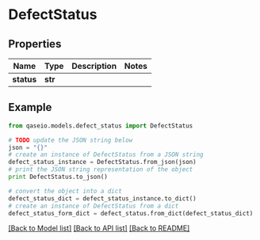# DefectStatus


## Properties

Name | Type | Description | Notes
------------ | ------------- | ------------- | -------------
**status** | **str** |  | 

## Example

```python
from qaseio.models.defect_status import DefectStatus

# TODO update the JSON string below
json = "{}"
# create an instance of DefectStatus from a JSON string
defect_status_instance = DefectStatus.from_json(json)
# print the JSON string representation of the object
print DefectStatus.to_json()

# convert the object into a dict
defect_status_dict = defect_status_instance.to_dict()
# create an instance of DefectStatus from a dict
defect_status_form_dict = defect_status.from_dict(defect_status_dict)
```
[[Back to Model list]](../README.md#documentation-for-models) [[Back to API list]](../README.md#documentation-for-api-endpoints) [[Back to README]](../README.md)


